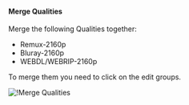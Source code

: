 #### Merge Qualities

Merge the following Qualities together:

- Remux-2160p
- Bluray-2160p
- WEBDL/WEBRIP-2160p

To merge them you need to click on the edit groups.

![!Merge Qualities](images/uhd-merge.gif)
